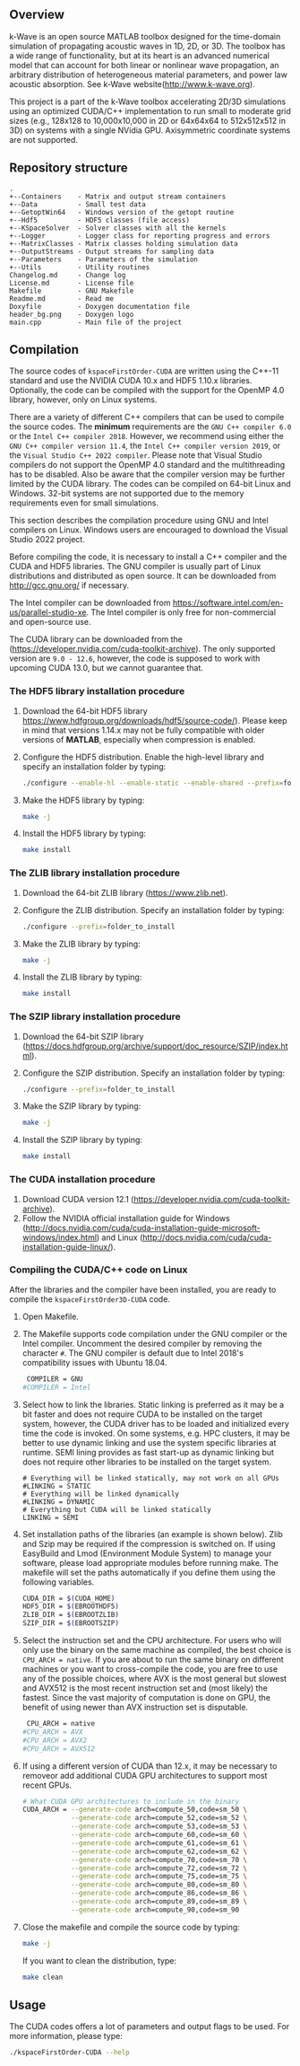## Overview

k-Wave is an open source MATLAB toolbox designed for the time-domain simulation
of propagating acoustic waves in 1D, 2D, or 3D. The toolbox has a wide range of
functionality, but at its heart is an advanced numerical model that can account
for both linear or nonlinear wave propagation, an arbitrary distribution of
heterogeneous material parameters, and power law acoustic absorption.
See k-Wave website(http://www.k-wave.org).

This project is a part of the k-Wave toolbox accelerating 2D/3D simulations
using an optimized CUDA/C++ implementation to run small to moderate grid sizes
(e.g., 128x128 to 10,000x10,000 in 2D or 64x64x64 to 512x512x512 in 3D) on
systems with a single NVidia GPU. Axisymmetric coordinate systems are not
supported.


## Repository structure

    .
    +--Containers    - Matrix and output stream containers
    +--Data          - Small test data
    +--GetoptWin64   - Windows version of the getopt routine
    +--Hdf5          - HDF5 classes (file access)
    +--KSpaceSolver  - Solver classes with all the kernels
    +--Logger        - Logger class for reporting progress and errors
    +--MatrixClasses - Matrix classes holding simulation data
    +--OutputStreams - Output streams for sampling data
    +--Parameters    - Parameters of the simulation
    +--Utils         - Utility routines
    Changelog.md     - Change log
    License.md       - License file
    Makefile         - GNU Makefile
    Readme.md        - Read me
    Doxyfile         - Doxygen documentation file
    header_bg.png    - Doxygen logo
    main.cpp         - Main file of the project


## Compilation

The source codes of `kspaceFirstOrder-CUDA` are written using the C++-11
standard and use the NVIDIA CUDA 10.x and HDF5 1.10.x libraries. Optionally,
the code can be compiled with the support for the OpenMP 4.0 library, however,
only on Linux systems.

There are a variety of different C++ compilers that can be used to compile the
source codes. The **minimum** requirements are the `GNU C++ compiler 6.0` or the
`Intel C++ compiler 2018`. However, we recommend using either the `GNU C++
compiler version 11.4`, the `Intel C++ compiler version 2019`, or the `Visual Studio
C++ 2022 compiler`. Please note that Visual Studio compilers do not support the
OpenMP 4.0 standard and the multithreading has to be disabled. Also be aware
that the compiler version may be further limited by the CUDA library.
The codes can be compiled on 64-bit Linux and Windows. 32-bit systems are not
supported due to the memory requirements even for small simulations.

This section describes the compilation procedure using GNU and Intel compilers
on Linux. Windows users are encouraged to download the Visual Studio 2022
project.

Before compiling the code, it is necessary to install a C++ compiler and the
CUDA and HDF5 libraries. The GNU compiler is usually part of Linux
distributions and distributed as open source. It can be downloaded from
http://gcc.gnu.org/ if necessary.

The Intel compiler can be downloaded from
https://software.intel.com/en-us/parallel-studio-xe. The Intel compiler is only
free for non-commercial and open-source use.

The CUDA library can be downloaded from the
(https://developer.nvidia.com/cuda-toolkit-archive).
The only supported version are `9.0 - 12.6`, however, the code is supposed to
work with upcoming CUDA 13.0, but we cannot guarantee that.


### The HDF5 library installation procedure

 1. Download the 64-bit HDF5 library
    https://www.hdfgroup.org/downloads/hdf5/source-code/). Please keep in mind
    that versions 1.14.x may not be fully compatible with older versions of
    **MATLAB**, especially when compression is enabled.

 2. Configure the HDF5 distribution. Enable the high-level library and specify
    an installation folder by typing:
    ```bash
    ./configure --enable-hl --enable-static --enable-shared --prefix=folder_to_install
    ```
 3. Make the HDF5 library by typing:
    ```bash
    make -j
    ```
 4. Install the HDF5 library by typing:
    ```bash
    make install
    ```

### The ZLIB library installation procedure

 1. Download the 64-bit ZLIB library
    (https://www.zlib.net).

 2. Configure the ZLIB distribution. Specify an installation folder by typing:
    ```bash
    ./configure --prefix=folder_to_install
    ```
 3. Make the ZLIB library by typing:
    ```bash
    make -j
    ```
 4. Install the ZLIB library by typing:
    ```bash
    make install
    ```

### The SZIP library installation procedure

 1. Download the 64-bit SZIP library
    (https://docs.hdfgroup.org/archive/support/doc_resource/SZIP/index.html).

 2. Configure the SZIP distribution. Specify an installation folder by typing:
    ```bash
    ./configure --prefix=folder_to_install
    ```
 3. Make the SZIP library by typing:
    ```bash
    make -j
    ```
 4. Install the SZIP library by typing:
    ```bash
    make install
    ```
 

### The CUDA installation procedure

  1. Download CUDA version 12.1
     (https://developer.nvidia.com/cuda-toolkit-archive).
  2. Follow the NVIDIA official installation guide for Windows
     (http://docs.nvidia.com/cuda/cuda-installation-guide-microsoft-windows/index.html)
     and Linux (http://docs.nvidia.com/cuda/cuda-installation-guide-linux/).


### Compiling the CUDA/C++ code on Linux

After the libraries and the compiler have been installed, you are ready to
compile the `kspaceFirstOrder3D-CUDA` code.
 
 1. Open Makefile. 

 2. The Makefile supports code compilation under the GNU compiler or the Intel
    compiler. Uncomment the desired compiler by removing the character `#`. The
    GNU compiler is default due to Intel 2018's compatibility issues with Ubuntu
    18.04.
    ```bash
     COMPILER = GNU
    #COMPILER = Intel
    ```

 3. Select how to link the libraries. Static linking is preferred as it may be a
    bit faster and does not require CUDA to be installed on the target system,
    however, the CUDA driver has to be loaded and initialized every time the
    code is invoked. On some systems, e.g. HPC clusters, it may be better to use
    dynamic linking and use the system specific libraries at runtime. SEMI
    lining provides as fast start-up as dynamic linking but does not require
    other libraries to be installed on the target system.
    ```
    # Everything will be linked statically, may not work on all GPUs
    #LINKING = STATIC
    # Everything will be linked dynamically
    #LINKING = DYNAMIC
    # Everything but CUDA will be linked statically
    LINKING = SEMI
    ```

 4. Set installation paths of the libraries (an example is shown below). Zlib
    and Szip may be required if the compression is switched on. If using
    EasyBuild and Lmod (Environment Module System) to manage your software,
    please load appropriate modules before running make. The makefile will set
    the paths automatically if you define them using the following variables.
    ```bash
    CUDA_DIR = $(CUDA_HOME)
    HDF5_DIR = $(EBROOTHDF5)
    ZLIB_DIR = $(EBROOTZLIB)
    SZIP_DIR = $(EBROOTSZIP)
    ```

 5. Select the instruction set and the CPU architecture.
    For users who will only use the binary on the same machine as compiled, the
    best choice is `CPU_ARCH = native`. If you are about to run the same
    binary on different machines or you want to cross-compile the code, you are
    free to use any of the possible choices, where AVX is the most general but
    slowest and AVX512 is the most recent instruction set and (most likely) the
    fastest. Since the vast majority of computation is done on GPU, the benefit
    of using newer than AVX instruction set is disputable.
    ```bash
     CPU_ARCH = native
    #CPU_ARCH = AVX
    #CPU_ARCH = AVX2
    #CPU_ARCH = AVX512
    ```

 6. If using a different version of CUDA than 12.x, it may be necessary to
    removeor add additional CUDA GPU architectures to support most recent GPUs.
    ```bash
    # What CUDA GPU architectures to include in the binary
    CUDA_ARCH = --generate-code arch=compute_50,code=sm_50 \
                --generate-code arch=compute_52,code=sm_52 \
                --generate-code arch=compute_53,code=sm_53 \
                --generate-code arch=compute_60,code=sm_60 \
                --generate-code arch=compute_61,code=sm_61 \
                --generate-code arch=compute_62,code=sm_62 \
                --generate-code arch=compute_70,code=sm_70 \
                --generate-code arch=compute_72,code=sm_72 \
                --generate-code arch=compute_75,code=sm_75 \
                --generate-code arch=compute_80,code=sm_80 \
                --generate-code arch=compute_86,code=sm_86 \
                --generate-code arch=compute_89,code=sm_89 \
                --generate-code arch=compute_90,code=sm_90
    ```
 7. Close the makefile and compile the source code by typing:
    ```bash
    make -j
    ```
    If you want to clean the distribution, type:
    ```bash
    make clean
    ```


## Usage

The CUDA codes offers a lot of parameters and output flags to be used. For more 
information, please type:

```bash
./kspaceFirstOrder-CUDA --help
```

